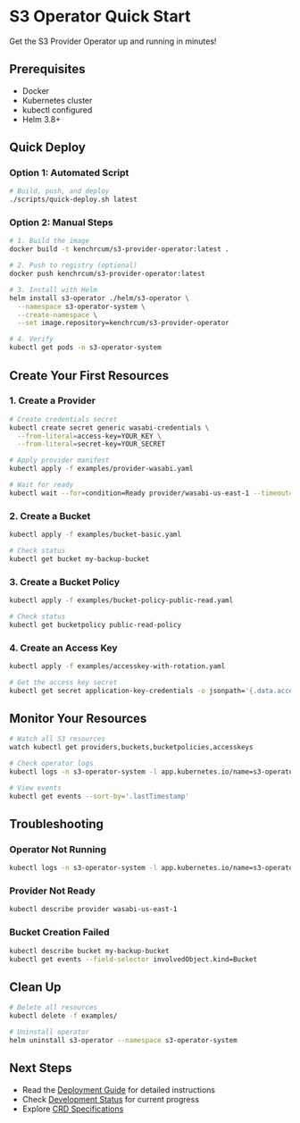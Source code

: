 # S3 Operator Quick Start

Get the S3 Provider Operator up and running in minutes!

## Prerequisites

- Docker
- Kubernetes cluster
- kubectl configured
- Helm 3.8+

## Quick Deploy

### Option 1: Automated Script

```bash
# Build, push, and deploy
./scripts/quick-deploy.sh latest
```

### Option 2: Manual Steps

```bash
# 1. Build the image
docker build -t kenchrcum/s3-provider-operator:latest .

# 2. Push to registry (optional)
docker push kenchrcum/s3-provider-operator:latest

# 3. Install with Helm
helm install s3-operator ./helm/s3-operator \
  --namespace s3-operator-system \
  --create-namespace \
  --set image.repository=kenchrcum/s3-provider-operator

# 4. Verify
kubectl get pods -n s3-operator-system
```

## Create Your First Resources

### 1. Create a Provider

```bash
# Create credentials secret
kubectl create secret generic wasabi-credentials \
  --from-literal=access-key=YOUR_KEY \
  --from-literal=secret-key=YOUR_SECRET

# Apply provider manifest
kubectl apply -f examples/provider-wasabi.yaml

# Wait for ready
kubectl wait --for=condition=Ready provider/wasabi-us-east-1 --timeout=60s
```

### 2. Create a Bucket

```bash
kubectl apply -f examples/bucket-basic.yaml

# Check status
kubectl get bucket my-backup-bucket
```

### 3. Create a Bucket Policy

```bash
kubectl apply -f examples/bucket-policy-public-read.yaml

# Check status
kubectl get bucketpolicy public-read-policy
```

### 4. Create an Access Key

```bash
kubectl apply -f examples/accesskey-with-rotation.yaml

# Get the access key secret
kubectl get secret application-key-credentials -o jsonpath='{.data.access-key-id}' | base64 -d
```

## Monitor Your Resources

```bash
# Watch all S3 resources
watch kubectl get providers,buckets,bucketpolicies,accesskeys

# Check operator logs
kubectl logs -n s3-operator-system -l app.kubernetes.io/name=s3-operator -f

# View events
kubectl get events --sort-by='.lastTimestamp'
```

## Troubleshooting

### Operator Not Running

```bash
kubectl logs -n s3-operator-system -l app.kubernetes.io/name=s3-operator
```

### Provider Not Ready

```bash
kubectl describe provider wasabi-us-east-1
```

### Bucket Creation Failed

```bash
kubectl describe bucket my-backup-bucket
kubectl get events --field-selector involvedObject.kind=Bucket
```

## Clean Up

```bash
# Delete all resources
kubectl delete -f examples/

# Uninstall operator
helm uninstall s3-operator --namespace s3-operator-system
```

## Next Steps

- Read the [Deployment Guide](./DEPLOYMENT.md) for detailed instructions
- Check [Development Status](./architecture/STATUS.md) for current progress
- Explore [CRD Specifications](./architecture/crd-specifications.md)

